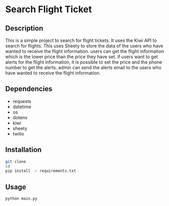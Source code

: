 # Search Flight Ticket

## Description

This is a simple project to search for flight tickets. It uses the Kiwi API to search for flights.
This uses Sheety to store the data of the users who have wanted to receive the flight information.
users can get the flight information which is the lower price than the price they have set.
if users want to get alerts for the flight information, it is possible to set the price and the phone number to get the
alerts.
admin can send the alerts email to the users who have wanted to receive the flight information.

## Dependencies

- requests
- datetime
- os
- dotenv
- kiwi
- sheety
- twilio

## Installation

```bash
git clone
cd
pip install -r requirements.txt
```

## Usage

```bash
python main.py
```

##   

